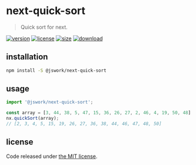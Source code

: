 # next-quick-sort
> Quick sort for next.

[![version][version-image]][version-url]
[![license][license-image]][license-url]
[![size][size-image]][size-url]
[![download][download-image]][download-url]

## installation
```bash
npm install -S @jswork/next-quick-sort
```

## usage
```js
import '@jswork/next-quick-sort';

const array = [3, 44, 38, 5, 47, 15, 36, 26, 27, 2, 46, 4, 19, 50, 48];
nx.quickSort(array);
// [2, 3, 4, 5, 15, 19, 26, 27, 36, 38, 44, 46, 47, 48, 50]
```

## license
Code released under [the MIT license](https://github.com/afeiship/next-quick-sort/blob/master/LICENSE.txt).

[version-image]: https://img.shields.io/npm/v/@jswork/next-quick-sort
[version-url]: https://npmjs.org/package/@jswork/next-quick-sort

[license-image]: https://img.shields.io/npm/l/@jswork/next-quick-sort
[license-url]: https://github.com/afeiship/next-quick-sort/blob/master/LICENSE.txt

[size-image]: https://img.shields.io/bundlephobia/minzip/@jswork/next-quick-sort
[size-url]: https://github.com/afeiship/next-quick-sort/blob/master/dist/next-quick-sort.min.js

[download-image]: https://img.shields.io/npm/dm/@jswork/next-quick-sort
[download-url]: https://www.npmjs.com/package/@jswork/next-quick-sort

